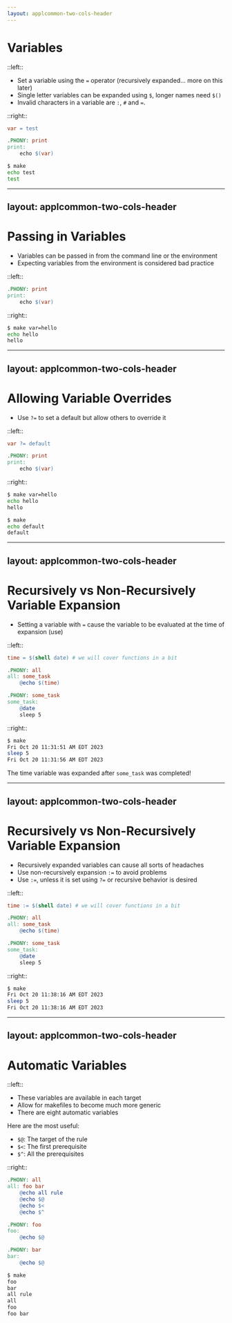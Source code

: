 ```yaml
---
layout: applcommon-two-cols-header
---
```


# Variables

::left::

- Set a variable using the `=` operator (recursively expanded... more on this later)
- Single letter variables can be expanded using `$`, longer names need `$()`
- Invalid characters in a variable are `:`, `#` and `=`.

::right::
```makefile
var = test

.PHONY: print
print:
	echo $(var)
```

```bash
$ make
echo test
test
```

---
layout: applcommon-two-cols-header
---

# Passing in Variables

- Variables can be passed in from the command line or the environment
- Expecting variables from the environment is considered bad practice

::left::
```makefile
.PHONY: print
print:
	echo $(var)
```

::right::
```bash
$ make var=hello
echo hello
hello
```

---
layout: applcommon-two-cols-header
---

# Allowing Variable Overrides

- Use `?=` to set a default but allow others to override it


::left::
```makefile
var ?= default

.PHONY: print
print:
	echo $(var)
```

::right::

```bash
$ make var=hello
echo hello
hello
```

```bash
$ make
echo default
default
```

---
layout: applcommon-two-cols-header
---

# Recursively vs Non-Recursively Variable Expansion

- Setting a variable with `=` cause the variable to be evaluated at the time of expansion (use)

::left::
```makefile
time = $(shell date) # we will cover functions in a bit

.PHONY: all
all: some_task
	@echo $(time)

.PHONY: some_task
some_task:
	@date
	sleep 5
```

::right::
```bash
$ make
Fri Oct 20 11:31:51 AM EDT 2023
sleep 5
Fri Oct 20 11:31:56 AM EDT 2023
```

The time variable was expanded after `some_task` was completed!

<!--
Yes I know we haven't covered functions yet
-->

---
layout: applcommon-two-cols-header
---

# Recursively vs Non-Recursively Variable Expansion

- Recursively expanded variables can cause all sorts of headaches
- Use non-recursively expansion `:=` to avoid problems
- Use `:=`, unless it is set using `?=` or recursive behavior is desired


::left::
```makefile
time := $(shell date) # we will cover functions in a bit

.PHONY: all
all: some_task
	@echo $(time)

.PHONY: some_task
some_task:
	@date
	sleep 5
```

::right::
```bash
$ make
Fri Oct 20 11:38:16 AM EDT 2023
sleep 5
Fri Oct 20 11:38:16 AM EDT 2023
```

---
layout: applcommon-two-cols-header
---

# Automatic Variables

::left::

- These variables are available in each target
- Allow for makefiles to become much more generic
- There are eight automatic variables

Here are the most useful:
- `$@`: The target of the rule
- `$<`: The first prerequisite
- `$^`: All the prerequisites

::right::
```makefile
.PHONY: all
all: foo bar
	@echo all rule
	@echo $@
	@echo $<
	@echo $^

.PHONY: foo
foo:
	@echo $@

.PHONY: bar
bar:
	@echo $@
```

```bash
$ make
foo
bar
all rule
all
foo
foo bar
```

<!--
https://www.gnu.org/software/make/manual/html_node/Automatic-Variables.html
-->
